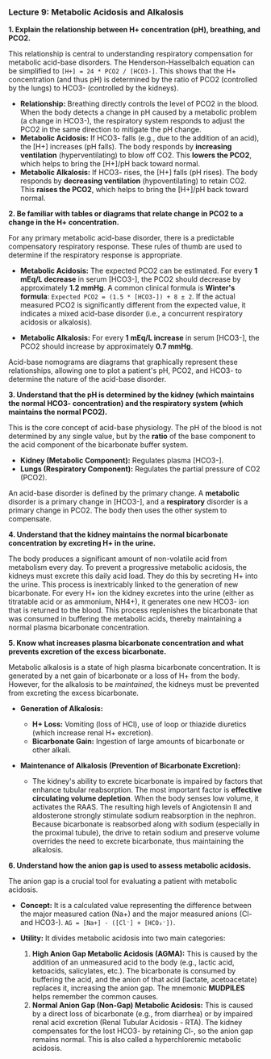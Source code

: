 ### Lecture 9: Metabolic Acidosis and Alkalosis

**1. Explain the relationship between H+ concentration (pH), breathing, and PCO2.**

This relationship is central to understanding respiratory compensation for metabolic acid-base disorders. The Henderson-Hasselbalch equation can be simplified to `[H+] = 24 * PCO2 / [HCO3-]`. This shows that the H+ concentration (and thus pH) is determined by the ratio of PCO2 (controlled by the lungs) to HCO3- (controlled by the kidneys).

*   **Relationship:** Breathing directly controls the level of PCO2 in the blood. When the body detects a change in pH caused by a metabolic problem (a change in HCO3-), the respiratory system responds to adjust the PCO2 in the same direction to mitigate the pH change.
*   **Metabolic Acidosis:** If HCO3- falls (e.g., due to the addition of an acid), the [H+] increases (pH falls). The body responds by **increasing ventilation** (hyperventilating) to blow off CO2. This **lowers the PCO2**, which helps to bring the [H+]/pH back toward normal.
*   **Metabolic Alkalosis:** If HCO3- rises, the [H+] falls (pH rises). The body responds by **decreasing ventilation** (hypoventilating) to retain CO2. This **raises the PCO2**, which helps to bring the [H+]/pH back toward normal.

**2. Be familiar with tables or diagrams that relate change in PCO2 to a change in the H+ concentration.**

For any primary metabolic acid-base disorder, there is a predictable compensatory respiratory response. These rules of thumb are used to determine if the respiratory response is appropriate.

*   **Metabolic Acidosis:** The expected PCO2 can be estimated. For every **1 mEq/L decrease** in serum [HCO3-], the PCO2 should decrease by approximately **1.2 mmHg**. A common clinical formula is **Winter's formula**: `Expected PCO2 = (1.5 * [HCO3-]) + 8 ± 2`. If the actual measured PCO2 is significantly different from the expected value, it indicates a mixed acid-base disorder (i.e., a concurrent respiratory acidosis or alkalosis).

*   **Metabolic Alkalosis:** For every **1 mEq/L increase** in serum [HCO3-], the PCO2 should increase by approximately **0.7 mmHg**.

Acid-base nomograms are diagrams that graphically represent these relationships, allowing one to plot a patient's pH, PCO2, and HCO3- to determine the nature of the acid-base disorder.

**3. Understand that the pH is determined by the kidney (which maintains the normal HCO3- concentration) and the respiratory system (which maintains the normal PCO2).**

This is the core concept of acid-base physiology. The pH of the blood is not determined by any single value, but by the **ratio** of the base component to the acid component of the bicarbonate buffer system.

*   **Kidney (Metabolic Component):** Regulates plasma [HCO3-].
*   **Lungs (Respiratory Component):** Regulates the partial pressure of CO2 (PCO2).

An acid-base disorder is defined by the primary change. A **metabolic** disorder is a primary change in [HCO3-], and a **respiratory** disorder is a primary change in PCO2. The body then uses the other system to compensate.

**4. Understand that the kidney maintains the normal bicarbonate concentration by excreting H+ in the urine.**

The body produces a significant amount of non-volatile acid from metabolism every day. To prevent a progressive metabolic acidosis, the kidneys must excrete this daily acid load. They do this by secreting H+ into the urine. This process is inextricably linked to the generation of new bicarbonate. For every H+ ion the kidney excretes into the urine (either as titratable acid or as ammonium, NH4+), it generates one new HCO3- ion that is returned to the blood. This process replenishes the bicarbonate that was consumed in buffering the metabolic acids, thereby maintaining a normal plasma bicarbonate concentration.

**5. Know what increases plasma bicarbonate concentration and what prevents excretion of the excess bicarbonate.**

Metabolic alkalosis is a state of high plasma bicarbonate concentration. It is generated by a net gain of bicarbonate or a loss of H+ from the body. However, for the alkalosis to be *maintained*, the kidneys must be prevented from excreting the excess bicarbonate.

*   **Generation of Alkalosis:**
    *   **H+ Loss:** Vomiting (loss of HCl), use of loop or thiazide diuretics (which increase renal H+ excretion).
    *   **Bicarbonate Gain:** Ingestion of large amounts of bicarbonate or other alkali.

*   **Maintenance of Alkalosis (Prevention of Bicarbonate Excretion):**
    *   The kidney's ability to excrete bicarbonate is impaired by factors that enhance tubular reabsorption. The most important factor is **effective circulating volume depletion**. When the body senses low volume, it activates the RAAS. The resulting high levels of Angiotensin II and aldosterone strongly stimulate sodium reabsorption in the nephron. Because bicarbonate is reabsorbed along with sodium (especially in the proximal tubule), the drive to retain sodium and preserve volume overrides the need to excrete bicarbonate, thus maintaining the alkalosis.

**6. Understand how the anion gap is used to assess metabolic acidosis.**

The anion gap is a crucial tool for evaluating a patient with metabolic acidosis.

*   **Concept:** It is a calculated value representing the difference between the major measured cation (Na+) and the major measured anions (Cl- and HCO3-). `AG = [Na+] - ([Cl⁻] + [HCO₃⁻])`.

*   **Utility:** It divides metabolic acidosis into two main categories:
    1.  **High Anion Gap Metabolic Acidosis (AGMA):** This is caused by the addition of an unmeasured acid to the body (e.g., lactic acid, ketoacids, salicylates, etc.). The bicarbonate is consumed by buffering the acid, and the anion of that acid (lactate, acetoacetate) replaces it, increasing the anion gap. The mnemonic **MUDPILES** helps remember the common causes.
    2.  **Normal Anion Gap (Non-Gap) Metabolic Acidosis:** This is caused by a direct loss of bicarbonate (e.g., from diarrhea) or by impaired renal acid excretion (Renal Tubular Acidosis - RTA). The kidney compensates for the lost HCO3- by retaining Cl-, so the anion gap remains normal. This is also called a hyperchloremic metabolic acidosis.